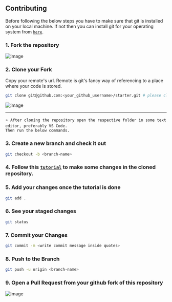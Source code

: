 ## Contributing

Before following the below steps you have to make sure that git is installed on your local machine. If not then you can install git for your operating system from [`here`](https://git-scm.com/downloads).

### 1. Fork the repository

![image](https://user-images.githubusercontent.com/74975876/144396567-6115e7c8-e610-470e-bcce-4c8ff1d8204b.png)

### 2. Clone your Fork

Copy your remote's url. Remote is git's fancy way of referencing to a place where your code is stored.

```sh
git clone git@github.com:<your_github_username>/starter.git # please clone according to your remote url
```

![image](https://user-images.githubusercontent.com/74975876/144410591-9473f99f-d196-4a79-8158-324207fab6ed.png)

<hr>

`⭐ After cloning the repository open the respective folder in some text editor, preferably VS Code.`  
`Then run the below commands.`

### 3. Create a new branch and check it out

```sh
git checkout -b <branch-name>
```

### 4. Follow this [`tutorial`](https://github.com/paraspatle-jpg/starter/blob/main/TUTORIAL.md) to make some changes in the cloned repository.


### 5. Add your changes once the tutorial is done

```sh
git add .
```

### 6. See your staged changes

```sh
git status
```

### 7. Commit your Changes

```sh
git commit -m <write commit message inside quotes>
```

### 8. Push to the Branch

```sh
git push -u origin <branch-name>
```

### 9. Open a Pull Request from your github fork of this repository



![image](https://user-images.githubusercontent.com/74975876/144411456-39fd34dc-39b6-40d1-af4b-d21dfc413194.png)


